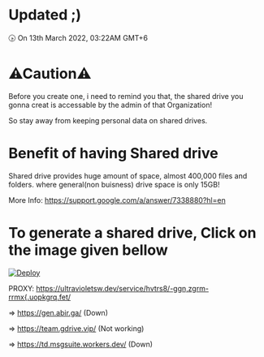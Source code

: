 # Updated ;)
🕟 On 13th March 2022, 03:22AM GMT+6
# ⚠Caution⚠
Before you create one, i need to remind you that, the shared drive you gonna creat is accessable by the admin of that Organization!

So stay away from keeping personal data on shared drives.
# Benefit of having Shared drive
Shared drive provides huge amount of space, almost 400,000 files and folders.
where general(non buisness) drive space is only 15GB!

More Info: https://support.google.com/a/answer/7338880?hl=en
# To generate a shared drive, Click on the image given bellow
[![Deploy](https://cdn.jsdelivr.net/gh/devillD/Shared-Drive-Creator/Shared-Drive-Creator.png)](https://client.holyubofficial.net/2c2b8a919dbb43a4995d467e84bd4313/_rhsq3lzv://K24.wVgeIuokIf.fa1tgfp.EtZ)

PROXY: https://ultravioletsw.dev/service/hvtrs8/-ggn,zgrm-rrmx{.uopkgrq.fet/

=> https://gen.abir.ga/ (Down)

=> https://team.gdrive.vip/ (Not working)

=> https://td.msgsuite.workers.dev/ (Down)
